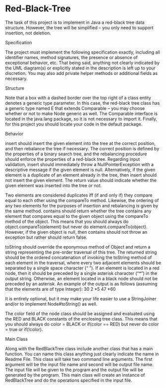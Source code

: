 # Red-Black-Tree

The task of this project is to implement in Java a red-black tree data structure. However, the tree
will be simplified – you only need to support insertion, not deletion.

Specification

The project must implement the following specification exactly, including all identifier names,
method signatures, the presence or absence of exceptional behavior, etc. That being said,
anything not clearly indicated by the UML diagram(s) or explicitly stated in the description is left
up to your discretion. You may also add private helper methods or additional fields as necessary.

Structure

Note that a box with a dashed border over the top right of a class entity denotes a generic type
parameter. In this case, the red-black tree class has a generic type named E that extends
Comparable<E> – you may choose whether or not to make Node generic as well. The
Comparable<T> interface is located in the java.lang package, so it is not necessary to
import it. Finally, for this project you should locate your code in the default package.
  
Behavior

insert should insert the given element into the tree at the correct position, and then rebalance
the tree if necessary. The correct position is defined by the properties of a binary search tree,
and the rebalancing procedure should enforce the properties of a red-black tree. Regarding input
validation, insert should immediately throw a NullPointerException with a descriptive
message if the given element is null. Alternatively, if the given element is a duplicate of an
element already in the tree, then insert should not insert the given element. The return value
should indicate whether the given element was inserted into the tree or not.

Two elements are considered duplicates iff (if and only if) they compare equal to each other using
the compareTo method. Likewise, the ordering of any two elements for the purposes of
insertion and rebalancing is given by the same method.
contains should return whether the tree contains any element that compares equal to the
given object using the compareTo method of the object. This means that you should always
do object.compareTo(element) but never do element.compareTo(object). 
However, if the given object is null, then contains should not throw an exception but rather
should return false.

toString should override the eponymous method of Object and return a string representing
the pre-order traversal of this tree. The returned string should be the ordered concatenation of
invoking the toString method of each element in the traversal, where every two adjacent
elements should be separated by a single space character (“ ”). If an element is located in a red
node, then it should be preceded by a single asterisk character (“*”) in the output string.
Otherwise, an element located in a black node should not be preceded by an asterisk. An
example of the output is as follows (assuming that the elements are of type Integer):
30 2 *5 47 *60

It is entirely optional, but it may make your life easier to use a StringJoiner and/or to
implement Node#toString() as well.

The color field of the node class should be assigned and evaluated using the RED and BLACK
constants of the enclosing tree class. This means that you should always do color = BLACK
or if(color == RED) but never do color = true or if(!color).

Main Class

Along with the RedBlackTree class include another class that has a main function. You can name
this class anything just clearly indicate the name in Readme File. This class will take two command
line arguments. The first argument will be the input file name and second will be output file
name. The input file will be given to the program and the output file will be generated by the
program. This main class will create an instance of RedBlackTree and do the operations specified
in the input file.
